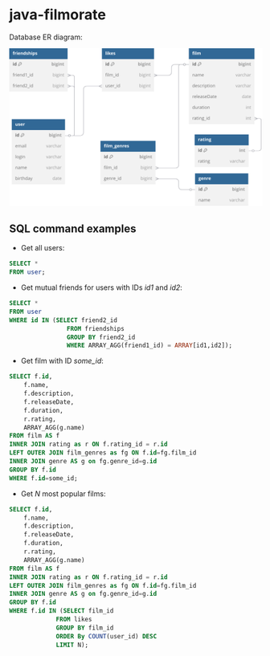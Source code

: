 # java-filmorate
Database ER diagram:

![](ER-diagram.svg "ER diagram")

## SQL command examples

- Get all users:
```SQL
SELECT *
FROM user;
```

- Get mutual friends for users with IDs _id1_ and _id2_:
```SQL
SELECT *
FROM user
WHERE id IN (SELECT friend2_id
            	FROM friendships
            	GROUP BY friend2_id
             	WHERE ARRAY_AGG(friend1_id) = ARRAY[id1,id2]);
```

- Get film with ID _some_id_:
```SQL
SELECT f.id,
    f.name,
    f.description,
    f.releaseDate,
    f.duration,
    r.rating,
    ARRAY_AGG(g.name) 
FROM film AS f
INNER JOIN rating as r ON f.rating_id = r.id
LEFT OUTER JOIN film_genres as fg ON f.id=fg.film_id
INNER JOIN genre AS g on fg.genre_id=g.id
GROUP BY f.id
WHERE f.id=some_id;
```

- Get _N_ most popular films:
```SQL
SELECT f.id,
    f.name,
    f.description,
    f.releaseDate,
    f.duration,
    r.rating,
    ARRAY_AGG(g.name) 
FROM film AS f
INNER JOIN rating as r ON f.rating_id = r.id
LEFT OUTER JOIN film_genres as fg ON f.id=fg.film_id
INNER JOIN genre AS g on fg.genre_id=g.id
GROUP BY f.id
WHERE f.id IN (SELECT film_id
             FROM likes
             GROUP BY film_id
             ORDER By COUNT(user_id) DESC
             LIMIT N);
```